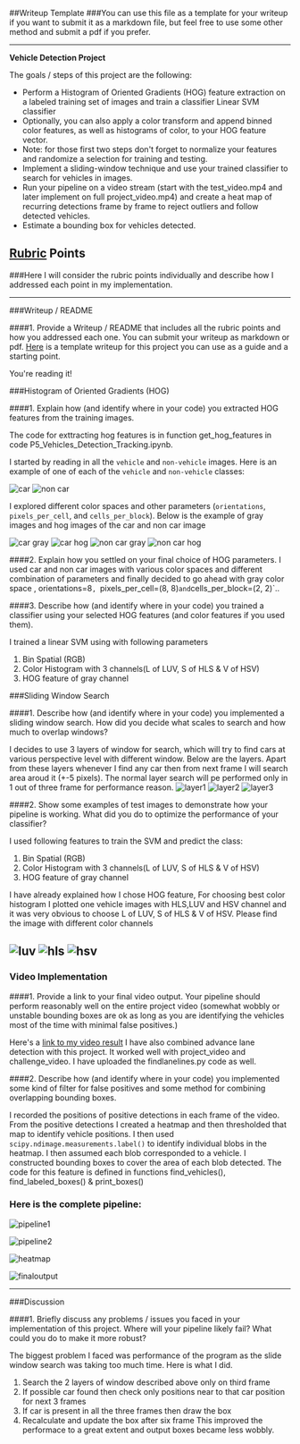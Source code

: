##Writeup Template
###You can use this file as a template for your writeup if you want to submit it as a markdown file, but feel free to use some other method and submit a pdf if you prefer.

---

**Vehicle Detection Project**

The goals / steps of this project are the following:

* Perform a Histogram of Oriented Gradients (HOG) feature extraction on a labeled training set of images and train a classifier Linear SVM classifier
* Optionally, you can also apply a color transform and append binned color features, as well as histograms of color, to your HOG feature vector. 
* Note: for those first two steps don't forget to normalize your features and randomize a selection for training and testing.
* Implement a sliding-window technique and use your trained classifier to search for vehicles in images.
* Run your pipeline on a video stream (start with the test_video.mp4 and later implement on full project_video.mp4) and create a heat map of recurring detections frame by frame to reject outliers and follow detected vehicles.
* Estimate a bounding box for vehicles detected.

[//]: # (Image References)
[image1]: ./examples/car_not_car.png
[image2]: ./examples/HOG_example.jpg
[image3]: ./examples/sliding_windows.jpg
[image4]: ./examples/sliding_window.jpg
[image5]: ./examples/bboxes_and_heat.png
[image6]: ./examples/labels_map.png
[image7]: ./examples/output_bboxes.png
[video1]: ./project_video.mp4

## [Rubric](https://review.udacity.com/#!/rubrics/513/view) Points
###Here I will consider the rubric points individually and describe how I addressed each point in my implementation.  

---
###Writeup / README

####1. Provide a Writeup / README that includes all the rubric points and how you addressed each one.  You can submit your writeup as markdown or pdf.  [Here](https://github.com/udacity/CarND-Vehicle-Detection/blob/master/writeup_template.md) is a template writeup for this project you can use as a guide and a starting point.  

You're reading it!

###Histogram of Oriented Gradients (HOG)

####1. Explain how (and identify where in your code) you extracted HOG features from the training images.

The code for exttracting hog features is in function get_hog_features in code P5_Vehicles_Detection_Tracking.ipynb.  

I started by reading in all the `vehicle` and `non-vehicle` images.  Here is an example of one of each of the `vehicle` and `non-vehicle` classes:

![car](https://github.com/devksingh/P5_Vehicles_Detection_Tracking/blob/master/images/car_image.png)
![non car](https://github.com/devksingh/P5_Vehicles_Detection_Tracking/blob/master/images/non_car.png)

I explored different color spaces and other parameters (`orientations`, `pixels_per_cell`, and `cells_per_block`).  Below is the example of gray images and hog images of the car and non car image

![car gray](https://github.com/devksingh/P5_Vehicles_Detection_Tracking/blob/master/images/car_gray.png) 
![car hog](https://github.com/devksingh/P5_Vehicles_Detection_Tracking/blob/master/images/hog-image.png)
![non car gray](https://github.com/devksingh/P5_Vehicles_Detection_Tracking/blob/master/images/non_car_gray.png) ![non car hog](https://github.com/devksingh/P5_Vehicles_Detection_Tracking/blob/master/images/non_car_hog.png)

####2. Explain how you settled on your final choice of HOG parameters.
I used car and non car images with various color spaces and different combination of parameters and finally decided to go ahead with gray color space , orientations=8`, `pixels_per_cell=(8, 8)` and `cells_per_block=(2, 2)`..

####3. Describe how (and identify where in your code) you trained a classifier using your selected HOG features (and color features if you used them).

I trained a linear SVM using with following parameters
1. Bin Spatial (RGB)
2. Color Histogram with 3 channels(L of LUV, S of HLS & V of HSV)
3. HOG feature of gray channel

###Sliding Window Search

####1. Describe how (and identify where in your code) you implemented a sliding window search.  How did you decide what scales to search and how much to overlap windows?

I decides to use 3 layers of window for search, which will try to find cars at various perspective level with different window. Below are the layers. Apart from these layers whenever I find any car then from next frame I will search area aroud it (+-5 pixels). The normal layer search will pe performed only in 1 out of three frame for performance reason.
![layer1](https://github.com/devksingh/P5_Vehicles_Detection_Tracking/blob/master/images/Window11.png)
![layer2](https://github.com/devksingh/P5_Vehicles_Detection_Tracking/blob/master/images/Window21.png)
![layer3](https://github.com/devksingh/P5_Vehicles_Detection_Tracking/blob/master/images/Window31.png)

####2. Show some examples of test images to demonstrate how your pipeline is working.  What did you do to optimize the performance of your classifier?

I used following features to train the SVM and predict the class:
1. Bin Spatial (RGB)
2. Color Histogram with 3 channels(L of LUV, S of HLS & V of HSV)
3. HOG feature of gray channel

I have already explained how I chose HOG feature, For choosing best color histogram I plotted one vehicle images with HLS,LUV and HSV channel and it was very obvious to choose L of LUV, S of HLS & V of HSV. Please find the image with different color channels

![luv](https://github.com/devksingh/P5_Vehicles_Detection_Tracking/blob/master/images/ColorFeature_Image_LUV.png)
![hls](https://github.com/devksingh/P5_Vehicles_Detection_Tracking/blob/master/images/ColorFeature_Image_HLS.png)
![hsv](https://github.com/devksingh/P5_Vehicles_Detection_Tracking/blob/master/images/ColorFeature_Image_HSV.png)
---

### Video Implementation

####1. Provide a link to your final video output.  Your pipeline should perform reasonably well on the entire project video (somewhat wobbly or unstable bounding boxes are ok as long as you are identifying the vehicles most of the time with minimal false positives.) 

Here's a [link to my video result](https://github.com/devksingh/P5_Vehicles_Detection_Tracking/blob/master/project_video_result_final.mp4)
I have also combined advance lane detection with this project. It worked well with project_video and challenge_video. I have uploaded the findlanelines.py code as well.

####2. Describe how (and identify where in your code) you implemented some kind of filter for false positives and some method for combining overlapping bounding boxes.

I recorded the positions of positive detections in each frame of the video.  From the positive detections I created a heatmap and then thresholded that map to identify vehicle positions.  I then used `scipy.ndimage.measurements.label()` to identify individual blobs in the heatmap.  I then assumed each blob corresponded to a vehicle.  I constructed bounding boxes to cover the area of each blob detected.  The code for this feature is defined in functions find_vehicles(), find_labeled_boxes() & print_boxes()

### Here is the complete pipeline:

![pipeline1](https://github.com/devksingh/P5_Vehicles_Detection_Tracking/blob/master/images/pipeline1.png)

![pipeline2](https://github.com/devksingh/P5_Vehicles_Detection_Tracking/blob/master/images/pipeline2.png)

![heatmap](https://github.com/devksingh/P5_Vehicles_Detection_Tracking/blob/master/images/heatmap.png)

![finaloutput](https://github.com/devksingh/P5_Vehicles_Detection_Tracking/blob/master/images/pipeline_output.png)



---

###Discussion

####1. Briefly discuss any problems / issues you faced in your implementation of this project.  Where will your pipeline likely fail?  What could you do to make it more robust?

The biggest problem I faced was performance of the program as the slide window search was taking too much time. Here is what I did.
1. Search the 2 layers of window described above only on third frame
2. If possible car found then check only positions near to that car position for next 3 frames
3. If car is present in all the three frames then draw the box
4. Recalculate and update the box after six frame
This improved the performace to a great extent and output boxes became less wobbly.
